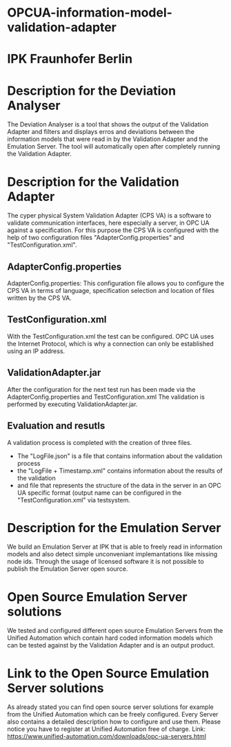 # OPCUA-information-model-validation-adapter
# IPK Fraunhofer Berlin

# Description for the Deviation Analyser
The Deviation Analyser is a tool that shows the output of the Validation Adapter and filters and displays erros and deviations between the information models that were read in by the Validation Adapter and the Emulation Server. The tool will automatically open after completely running the Validation Adapter.

# Description for the Validation Adapter
The cyper physical System Validation Adapter (CPS VA) is a software to validate communication interfaces, here especially a server, in OPC UA against a specification. For this purpose the CPS VA is configured with the help of two configuration files "AdapterConfig.properties" and "TestConfiguration.xml".

## AdapterConfig.properties
AdapterConfig.properties: This configuration file allows you to configure the CPS VA in terms of language, specification selection and location of files written by the CPS VA.

## TestConfiguration.xml
With the TestConfiguration.xml the test can be configured. OPC UA uses the Internet Protocol, which is why a connection can only be established using an IP address.

## ValidationAdapter.jar
After the configuration for the next test run has been made via the AdapterConfig.properties and TestConfiguration.xml The validation is performed by executing ValidationAdapter.jar.

## Evaluation and resutls
A validation process is completed with the creation of three files. 
- The "LogFile.json" is a file that contains information about the validation process
-  the "LogFile + Timestamp.xml" contains information about the results of the validation 
- and file that represents the structure of the data in the server in an OPC UA specific format (output name can be configured in the "TestConfiguration.xml" via testsystem. 

# Description for the Emulation Server
We build an Emulation Server at IPK that is able to freely read in information models and also detect simple unconveniant implemantations like missing node ids. Through the usage of licensed software it is not possible to publish the Emulation Server open source.

# Open Source Emulation Server solutions
We tested and configured different open source Emulation Servers from the Unified Automation which contain hard coded information models which can be tested against by the Validation Adapter and is an output product.

# Link to the Open Source Emulation Server solutions
As already stated you can find open source server solutions for example from the Unified Automation which can be freely configured. Every Server also contains a detailed description how to configure and use them. Please notice you have to register at Unified Automation free of charge.
Link: https://www.unified-automation.com/downloads/opc-ua-servers.html

